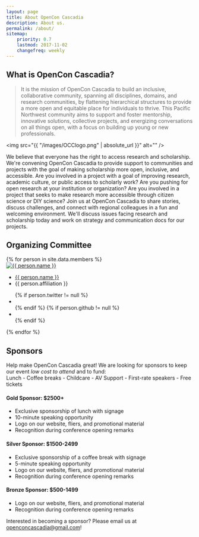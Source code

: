 ```yaml
---
layout: page
title: About OpenCon Cascadia
description: About us.
permalink: /about/
sitemap:
    priority: 0.7
    lastmod: 2017-11-02
    changefreq: weekly
---
```


## What is OpenCon Cascadia?

> It is the mission of OpenCon Cascadia to build an inclusive, collaborative community, spanning all disciplines, domains, and research communities, by flattening hierarchical structures to provide a more open and equitable place for individuals to thrive. This Pacific Northwest community aims to support and foster mentorship, innovative solutions, collective projects, and energizing conversations on all things open, with a focus on building up young or new professionals.

<span class="image left"><img src="{{ "/images/OCClogo.png" | absolute_url }}" alt="" /></span>

We believe that everyone has the right to access research and scholarship. We're convening OpenCon Cascadia to provide support to communities and projects with the goal of making scholarship more open, inclusive, and accessible. Are you involved in a project with a goal of improving research, academic culture, or public access to scholarly work? Are you pushing for open research at your institution or organization? Are you involved in a project that seeks to make research more accessible through citizen science or DIY science?
Join us at OpenCon Cascadia to share stories, discuss challenges, and connect with regional colleagues in a fun and welcoming environment. We'll discuss issues facing research and scholarship today and work on strategy and communication docs for our projects.

## Organizing Committee

<div id="members">
    {% for person in site.data.members %}
    <div class="member">
        <a href="/team/{{ person.name | slugify }}" style="border: 0;">
            <img src="{{ person.image }}" alt="{{ person.name }}">
        </a>
        <ul>
            <a href="/team/{{ person.name | slugify }}"><li class="name">{{ person.name }}</li></a>
            <li class="job-title">{{ person.affiliation }}</li>
        </ul>
        <ul class="contact-member">
            {% if person.twitter != null %}
                <li><a class="contact-icon" target="_blank" href="http://twitter.com/{{ person.twitter }}"><i class="fa fa-twitter" aria-hidden="true"></i></a></li>
            {% endif %}
            {% if person.github != null %}
                <li><a class="contact-icon" target="_blank" href="http://github.com/{{ person.github }}"><i class="fa fa-github" aria-hidden="true"></i></a></li>
            {% endif %}
        </ul>
    </div>
    {% endfor %}
</div>

## Sponsors

Help make OpenCon Cascadia great! We are looking for sponsors to keep our event *low cost to attend* and to fund:<br>
Lunch - Coffee breaks - Childcare - AV Support - First-rate speakers - Free tickets

#### Gold Sponsor: $2500+

- Exclusive sponsorship of lunch with signage
- 10-minute speaking opportunity
- Logo on our website, fliers, and promotional material
- Recognition during conference opening remarks

#### Silver Sponsor: $1500-2499

- Exclusive sponsorship of a coffee break with signage
- 5-minute speaking opportunity
- Logo on our website, fliers, and promotional material
- Recognition during conference opening remarks

#### Bronze Sponsor: $500-1499

- Logo on our website, fliers, and promotional material
- Recognition during conference opening remarks

Interested in becoming a sponsor? Please email us at [openconcascadia@gmail.com](mailto:openconcascadia@gmail.com)!